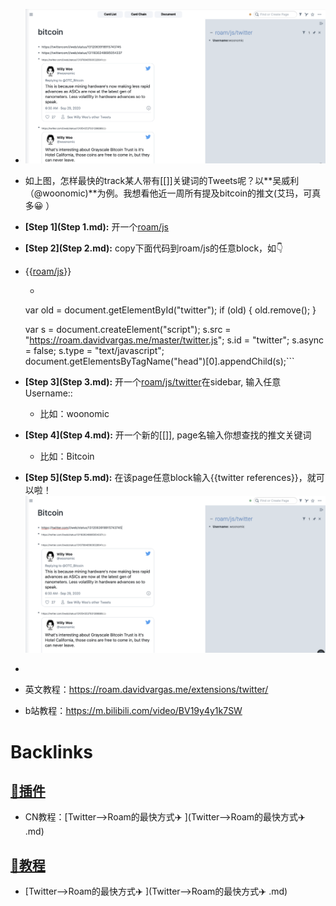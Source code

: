- ![](../images/53Sv0nbZO-.png?)
- 如上图，怎样最快的track某人带有[[]]关键词的Tweets呢？以**吴威利（@woonomic)**为例。我想看他近一周所有提及bitcoin的推文(艾玛，可真多😀 ）
- **[Step 1](Step 1.md):** 开一个[roam/js](roam/js.md)
- **[Step 2](Step 2.md):** copy下面代码到roam/js的任意block，如👇 
- {{[roam/js](roam/js.md)}}
    - ```javascript
  var old = document.getElementById("twitter");
  if (old) {
    old.remove();
  }

  var s = document.createElement("script");
  s.src = "https://roam.davidvargas.me/master/twitter.js";
  s.id = "twitter";
  s.async = false;
  s.type = "text/javascript";
  document.getElementsByTagName("head")[0].appendChild(s);```
- **[Step 3](Step 3.md):** 开一个[roam/js/twitter](roam/js/twitter.md)在sidebar, 输入任意Username::
    - 比如：woonomic
- **[Step 4](Step 4.md):** 开一个新的[[]], page名输入你想查找的推文关键词
    - 比如：Bitcoin
- **[Step 5](Step 5.md):** 在该page任意block输入{{twitter references}}，就可以啦！![](../images/CEluJPq3pU.png?)
- 
- 英文教程：https://roam.davidvargas.me/extensions/twitter/
- b站教程：https://m.bilibili.com/video/BV19y4y1k7SW

# Backlinks
## [🎫插件](🎫插件.md)
- CN教程：[Twitter-->Roam的最快方式✈️ ](Twitter-->Roam的最快方式✈️ .md)

## [📘教程](📘教程.md)
- [Twitter-->Roam的最快方式✈️ ](Twitter-->Roam的最快方式✈️ .md)


